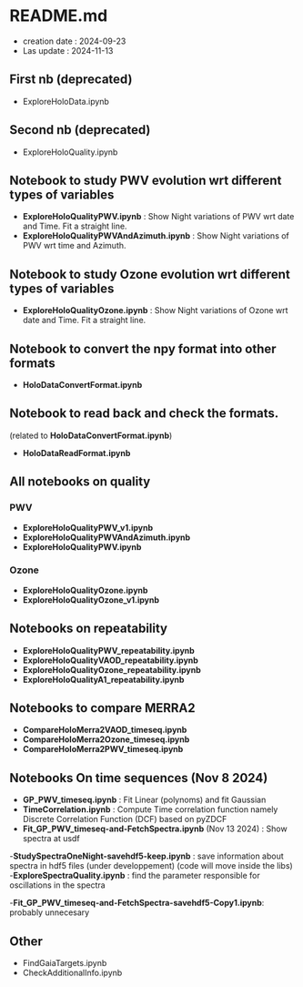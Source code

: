 # README.md

- creation date : 2024-09-23
- Las update : 2024-11-13 

## First nb (deprecated)
- ExploreHoloData.ipynb

## Second nb (deprecated)
- ExploreHoloQuality.ipynb

## Notebook to study PWV evolution wrt different types of variables
- **ExploreHoloQualityPWV.ipynb** : Show Night variations of PWV wrt date and Time. Fit a straight line.
- **ExploreHoloQualityPWVAndAzimuth.ipynb** : Show Night variations of PWV wrt time and Azimuth.

## Notebook to study Ozone evolution wrt different types of variables
- **ExploreHoloQualityOzone.ipynb** :  Show Night variations of Ozone wrt date and Time. Fit a straight line.


## Notebook to convert the npy format into other formats
- **HoloDataConvertFormat.ipynb**

## Notebook to read back and check the formats.
(related to **HoloDataConvertFormat.ipynb**)
- **HoloDataReadFormat.ipynb**



## All notebooks on quality
### PWV
- **ExploreHoloQualityPWV_v1.ipynb**
- **ExploreHoloQualityPWVAndAzimuth.ipynb**
- **ExploreHoloQualityPWV.ipynb**

### Ozone
- **ExploreHoloQualityOzone.ipynb**
- **ExploreHoloQualityOzone_v1.ipynb**

## Notebooks on repeatability

- **ExploreHoloQualityPWV_repeatability.ipynb**
- **ExploreHoloQualityVAOD_repeatability.ipynb**
- **ExploreHoloQualityOzone_repeatability.ipynb**
- **ExploreHoloQualityA1_repeatability.ipynb**

## Notebooks to compare MERRA2

- **CompareHoloMerra2VAOD_timeseq.ipynb**
- **CompareHoloMerra2Ozone_timeseq.ipynb**
- **CompareHoloMerra2PWV_timeseq.ipynb**

## Notebooks On time sequences (Nov 8 2024)

- **GP_PWV_timeseq.ipynb** : Fit Linear (polynoms) and fit Gaussian
- **TimeCorrelation.ipynb** : Compute Time correlation function namely Discrete Correlation Function (DCF) based on pyZDCF
- **Fit_GP_PWV_timeseq-and-FetchSpectra.ipynb** (Nov 13 2024) : Show spectra at usdf

-**StudySpectraOneNight-savehdf5-keep.ipynb** : save information about spectra in hdf5 files (under developpement) (code will move inside the libs)
-**ExploreSpectraQuality.ipynb** : find the parameter responsible for oscillations in the spectra


-**Fit_GP_PWV_timeseq-and-FetchSpectra-savehdf5-Copy1.ipynb**: probably unnecesary




## Other

-  FindGaiaTargets.ipynb
- CheckAdditionalInfo.ipynb


